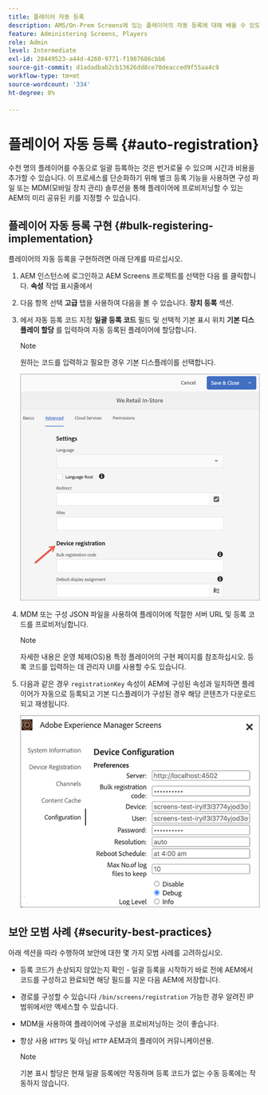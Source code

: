 ```yaml
---
title: 플레이어 자동 등록
description: AMS/On-Prem Screens에 있는 플레이어의 자동 등록에 대해 배울 수 있도록 이 페이지를 따르십시오.
feature: Administering Screens, Players
role: Admin
level: Intermediate
exl-id: 28449523-a44d-4260-9771-f1987686cbb6
source-git-commit: d1adadbab2cb13626dd8ce70deacced9f55aa4c9
workflow-type: tm+mt
source-wordcount: '334'
ht-degree: 0%

---
```


# 플레이어 자동 등록 {#auto-registration}

수천 명의 플레이어를 수동으로 일괄 등록하는 것은 번거로울 수 있으며 시간과 비용을 추가할 수 있습니다. 이 프로세스를 단순화하기 위해 벌크 등록 기능을 사용하면 구성 파일 또는 MDM(모바일 장치 관리) 솔루션을 통해 플레이어에 프로비저닝할 수 있는 AEM의 미리 공유된 키를 지정할 수 있습니다.

## 플레이어 자동 등록 구현 {#bulk-registering-implementation}

플레이어의 자동 등록을 구현하려면 아래 단계를 따르십시오.

1. AEM 인스턴스에 로그인하고 AEM Screens 프로젝트를 선택한 다음 를 클릭합니다. **속성** 작업 표시줄에서
1. 다음 항목 선택 **고급** 탭을 사용하여 다음을 볼 수 있습니다. **장치 등록** 섹션.

1. 에서 자동 등록 코드 지정 **일괄 등록 코드** 필드 및 선택적 기본 표시 위치 **기본 디스플레이 할당** 를 입력하여 자동 등록된 플레이어에 할당합니다.

   >[!NOTE]
   >원하는 코드를 입력하고 필요한 경우 기본 디스플레이를 선택합니다.

   ![이미지](/help/user-guide/assets/auto-registration/auto-register1.png)
1. MDM 또는 구성 JSON 파일을 사용하여 플레이어에 적절한 서버 URL 및 등록 코드를 프로비저닝합니다.

   >[!NOTE]
   >자세한 내용은 운영 체제(OS)용 특정 플레이어의 구현 페이지를 참조하십시오. 등록 코드를 입력하는 데 관리자 UI를 사용할 수도 있습니다.

1. 다음과 같은 경우 `registrationKey` 속성이 AEM에 구성된 속성과 일치하면 플레이어가 자동으로 등록되고 기본 디스플레이가 구성된 경우 해당 콘텐츠가 다운로드되고 재생됩니다.

   ![이미지](/help/user-guide/assets/auto-registration/auto-register2.png)

## 보안 모범 사례 {#security-best-practices}

아래 섹션을 따라 수행하여 보안에 대한 몇 가지 모범 사례를 고려하십시오.

* 등록 코드가 손상되지 않았는지 확인 - 일괄 등록을 시작하기 바로 전에 AEM에서 코드를 구성하고 완료되면 해당 필드를 지운 다음 AEM에 저장합니다.

* 경로를 구성할 수 있습니다 `/bin/screens/registration` 가능한 경우 알려진 IP 범위에서만 액세스할 수 있습니다.

* MDM을 사용하여 플레이어에 구성을 프로비저닝하는 것이 좋습니다.

* 항상 사용 `HTTPS` 및 아님 `HTTP` AEM과의 플레이어 커뮤니케이션용.

  >[!NOTE]
  >기본 표시 할당은 현재 일괄 등록에만 작동하며 등록 코드가 없는 수동 등록에는 작동하지 않습니다.
